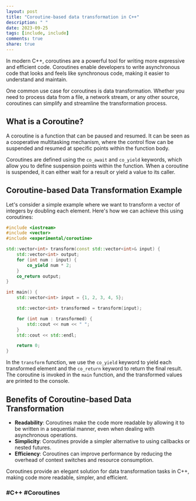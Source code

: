 ```yaml
---
layout: post
title: "Coroutine-based data transformation in C++"
description: " "
date: 2023-09-25
tags: [include, include]
comments: true
share: true
---
```


In modern C++, coroutines are a powerful tool for writing more expressive and efficient code. Coroutines enable developers to write asynchronous code that looks and feels like synchronous code, making it easier to understand and maintain.

One common use case for coroutines is data transformation. Whether you need to process data from a file, a network stream, or any other source, coroutines can simplify and streamline the transformation process.

## What is a Coroutine?

A coroutine is a function that can be paused and resumed. It can be seen as a cooperative multitasking mechanism, where the control flow can be suspended and resumed at specific points within the function body.

Coroutines are defined using the `co_await` and `co_yield` keywords, which allow you to define suspension points within the function. When a coroutine is suspended, it can either wait for a result or yield a value to its caller.

## Coroutine-based Data Transformation Example

Let's consider a simple example where we want to transform a vector of integers by doubling each element. Here's how we can achieve this using coroutines:

```cpp
#include <iostream>
#include <vector>
#include <experimental/coroutine>

std::vector<int> transform(const std::vector<int>& input) {
    std::vector<int> output;
    for (int num : input) {
        co_yield num * 2;
    }
    co_return output;
}

int main() {
    std::vector<int> input = {1, 2, 3, 4, 5};

    std::vector<int> transformed = transform(input);

    for (int num : transformed) {
        std::cout << num << " ";
    }
    std::cout << std::endl;

    return 0;
}
```

In the `transform` function, we use the `co_yield` keyword to yield each transformed element and the `co_return` keyword to return the final result. The coroutine is invoked in the `main` function, and the transformed values are printed to the console.

## Benefits of Coroutine-based Data Transformation

- **Readability**: Coroutines make the code more readable by allowing it to be written in a sequential manner, even when dealing with asynchronous operations.
- **Simplicity**: Coroutines provide a simpler alternative to using callbacks or nested futures.
- **Efficiency**: Coroutines can improve performance by reducing the overhead of context switches and resource consumption.

Coroutines provide an elegant solution for data transformation tasks in C++, making code more readable, simpler, and efficient.

### #C++ #Coroutines